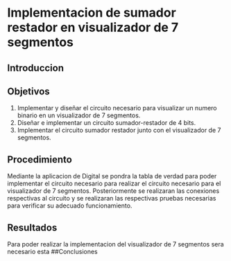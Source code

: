 # Implementacion de sumador restador en visualizador de 7 segmentos

## Introduccion

## Objetivos
1. Implementar y diseñar el circuito necesario para visualizar un numero binario en un visualizador de 7 segmentos.
2. Diseñar e implementar un circuito sumador-restador de 4 bits.
3. Implementar el circuito sumador restador junto con el visualizador de 7 segmentos. 
## Procedimiento
Mediante la aplicacion de Digital se pondra la tabla de verdad para poder implementar el circuito necesario para realizar el circuito necesario para el visualizador de 7 segmentos. Posteriormente se realizaran las conexiones respectivas al circuito y se realizaran las respectivas pruebas necesarias para verificar su adecuado funcionamiento.


## Resultados
Para poder realizar la implementacion del visualizador de 7 segmentos sera necesario esta
##Conclusiones

